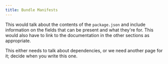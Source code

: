```yaml
---
title: Bundle Manifests
---
```


This would talk about the contents of the `package.json` and include information
on the fields that can be present and what they're for. This would also have to
link to the documentation in the other sections as appropriate.

This either needs to talk about dependencies, or we need another page for it;
decide when you write this one.